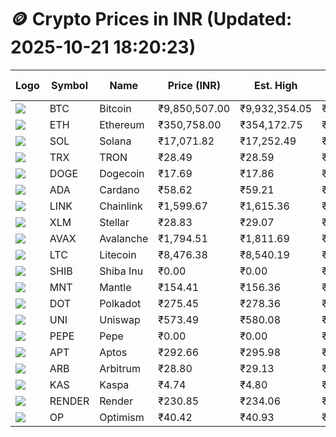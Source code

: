 # 🪙 Crypto Prices in INR (Updated: 2025-10-21 18:20:23)

| Logo | Symbol | Name       | Price (INR) | Est. High | Est. Low | Gross Profit | Fees | Net Profit | ROI % |
|------|--------|------------|-------------|-----------|----------|---------------|------|-------------|--------|
| ![](https://coin-images.coingecko.com/coins/images/1/large/bitcoin.png?1696501400) | BTC    | Bitcoin    | ₹9,850,507.00 | ₹9,932,354.05 | ₹9,768,659.95 | ₹1,675.71 | ₹200.00 | ₹1,475.71 | 1.48% |
| ![](https://coin-images.coingecko.com/coins/images/279/large/ethereum.png?1696501628) | ETH    | Ethereum   | ₹350,758.00 | ₹354,172.75 | ₹347,343.25 | ₹1,966.21 | ₹200.00 | ₹1,766.21 | 1.77% |
| ![](https://coin-images.coingecko.com/coins/images/4128/large/solana.png?1718769756) | SOL    | Solana     | ₹17,071.82 | ₹17,252.49 | ₹16,891.15 | ₹2,139.29 | ₹200.00 | ₹1,939.29 | 1.94% |
| ![](https://coin-images.coingecko.com/coins/images/1094/large/tron-logo.png?1696502193) | TRX    | TRON       | ₹28.49 | ₹28.59 | ₹28.39 | ₹697.40 | ₹200.00 | ₹497.40 | 0.50% |
| ![](https://coin-images.coingecko.com/coins/images/5/large/dogecoin.png?1696501409) | DOGE   | Dogecoin   | ₹17.69 | ₹17.86 | ₹17.53 | ₹1,883.02 | ₹200.00 | ₹1,683.02 | 1.68% |
| ![](https://coin-images.coingecko.com/coins/images/975/large/cardano.png?1696502090) | ADA    | Cardano    | ₹58.62 | ₹59.21 | ₹58.03 | ₹2,026.47 | ₹200.00 | ₹1,826.47 | 1.83% |
| ![](https://coin-images.coingecko.com/coins/images/877/large/Chainlink_Logo_500.png?1760023405) | LINK   | Chainlink  | ₹1,599.67 | ₹1,615.36 | ₹1,583.98 | ₹1,980.70 | ₹200.00 | ₹1,780.70 | 1.78% |
| ![](https://coin-images.coingecko.com/coins/images/100/large/fmpFRHHQ_400x400.jpg?1735231350) | XLM    | Stellar    | ₹28.83 | ₹29.07 | ₹28.59 | ₹1,689.49 | ₹200.00 | ₹1,489.49 | 1.49% |
| ![](https://coin-images.coingecko.com/coins/images/12559/large/Avalanche_Circle_RedWhite_Trans.png?1696512369) | AVAX   | Avalanche  | ₹1,794.51 | ₹1,811.69 | ₹1,777.33 | ₹1,933.35 | ₹200.00 | ₹1,733.35 | 1.73% |
| ![](https://coin-images.coingecko.com/coins/images/2/large/litecoin.png?1696501400) | LTC    | Litecoin   | ₹8,476.38 | ₹8,540.19 | ₹8,412.57 | ₹1,516.94 | ₹200.00 | ₹1,316.94 | 1.32% |
| ![](https://coin-images.coingecko.com/coins/images/11939/large/shiba.png?1696511800) | SHIB   | Shiba Inu  | ₹0.00 | ₹0.00 | ₹0.00 | ₹1,847.84 | ₹200.00 | ₹1,647.84 | 1.65% |
| ![](https://coin-images.coingecko.com/coins/images/30980/large/Mantle-Logo-mark.png?1739213200) | MNT    | Mantle     | ₹154.41 | ₹156.36 | ₹152.46 | ₹2,556.06 | ₹200.00 | ₹2,356.06 | 2.36% |
| ![](https://coin-images.coingecko.com/coins/images/12171/large/polkadot.png?1696512008) | DOT    | Polkadot   | ₹275.45 | ₹278.36 | ₹272.54 | ₹2,137.69 | ₹200.00 | ₹1,937.69 | 1.94% |
| ![](https://coin-images.coingecko.com/coins/images/12504/large/uniswap-logo.png?1720676669) | UNI    | Uniswap    | ₹573.49 | ₹580.08 | ₹566.90 | ₹2,323.14 | ₹200.00 | ₹2,123.14 | 2.12% |
| ![](https://coin-images.coingecko.com/coins/images/29850/large/pepe-token.jpeg?1696528776) | PEPE   | Pepe       | ₹0.00 | ₹0.00 | ₹0.00 | ₹2,143.40 | ₹200.00 | ₹1,943.40 | 1.94% |
| ![](https://coin-images.coingecko.com/coins/images/26455/large/aptos_round.png?1696525528) | APT    | Aptos      | ₹292.66 | ₹295.98 | ₹289.34 | ₹2,297.67 | ₹200.00 | ₹2,097.67 | 2.10% |
| ![](https://coin-images.coingecko.com/coins/images/16547/large/arb.jpg?1721358242) | ARB    | Arbitrum   | ₹28.80 | ₹29.13 | ₹28.47 | ₹2,350.21 | ₹200.00 | ₹2,150.21 | 2.15% |
| ![](https://coin-images.coingecko.com/coins/images/25751/large/kaspa-icon-exchanges.png?1696524837) | KAS    | Kaspa      | ₹4.74 | ₹4.80 | ₹4.68 | ₹2,434.34 | ₹200.00 | ₹2,234.34 | 2.23% |
| ![](https://coin-images.coingecko.com/coins/images/11636/large/rndr.png?1696511529) | RENDER | Render     | ₹230.85 | ₹234.06 | ₹227.64 | ₹2,818.91 | ₹200.00 | ₹2,618.91 | 2.62% |
| ![](https://coin-images.coingecko.com/coins/images/25244/large/Optimism.png?1696524385) | OP     | Optimism   | ₹40.42 | ₹40.93 | ₹39.91 | ₹2,555.75 | ₹200.00 | ₹2,355.75 | 2.36% |
